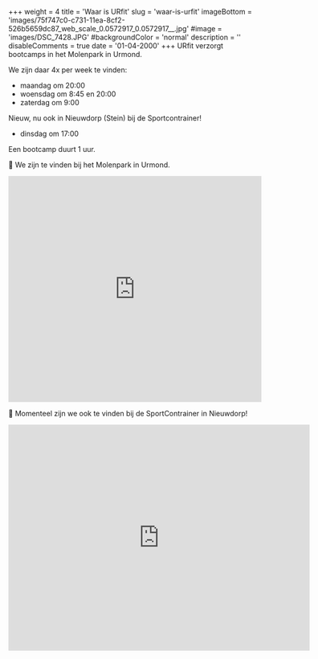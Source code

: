 +++
weight = 4
title = 'Waar is URfit'
slug = 'waar-is-urfit'
imageBottom = 'images/75f747c0-c731-11ea-8cf2-526b5659dc87_web_scale_0.0572917_0.0572917__.jpg'
#image = 'images/DSC_7428.JPG'
#backgroundColor = 'normal'
description = ''
disableComments = true
date = '01-04-2000'
+++
URfit verzorgt bootcamps in het Molenpark in Urmond.

We zijn daar 4x per week te vinden:

- maandag om 20:00
- woensdag om 8:45 en 20:00
- zaterdag om 9:00

Nieuw, nu ook in Nieuwdorp (Stein) bij de Sportcontrainer! 

 - dinsdag om 17:00

Een bootcamp duurt 1 uur.


<p class="box">
📌 We zijn te vinden bij het Molenpark in Urmond.
</p>

<iframe src="https://www.google.com/maps/embed?pb=!1m18!1m12!1m3!1d627.8003588137096!2d5.777595129289221!3d50.99394969872211!2m3!1f0!2f0!3f0!3m2!1i1024!2i768!4f13.1!3m3!1m2!1s0x47c0c75c711235b7%3A0xf2ed85292f1a8131!2sSportContrainer%20Molenpark!5e0!3m2!1snl!2snl!4v1657026162133!5m2!1snl!2snl" width="100%" height="450" style="border:0;" allowfullscreen="" loading="lazy" referrerpolicy="no-referrer-when-downgrade"></iframe>

<p class="box">
📌 Momenteel zijn we ook te vinden bij de SportContrainer in Nieuwdorp!
</p>

<iframe src="https://www.google.com/maps/embed?pb=!1m18!1m12!1m3!1d2512.8956081373385!2d5.772779500000001!3d50.9626343!2m3!1f0!2f0!3f0!3m2!1i1024!2i768!4f13.1!3m3!1m2!1s0x47c0c6b77314f8c9%3A0xdd49699855081c1b!2sBerg%C3%A8nkenstraat%201%2C%206171%20NR%20Stein!5e0!3m2!1snl!2snl!4v1681642785963!5m2!1snl!2snl" width="600" height="450" style="border:0;" allowfullscreen="" loading="lazy" referrerpolicy="no-referrer-when-downgrade"></iframe>